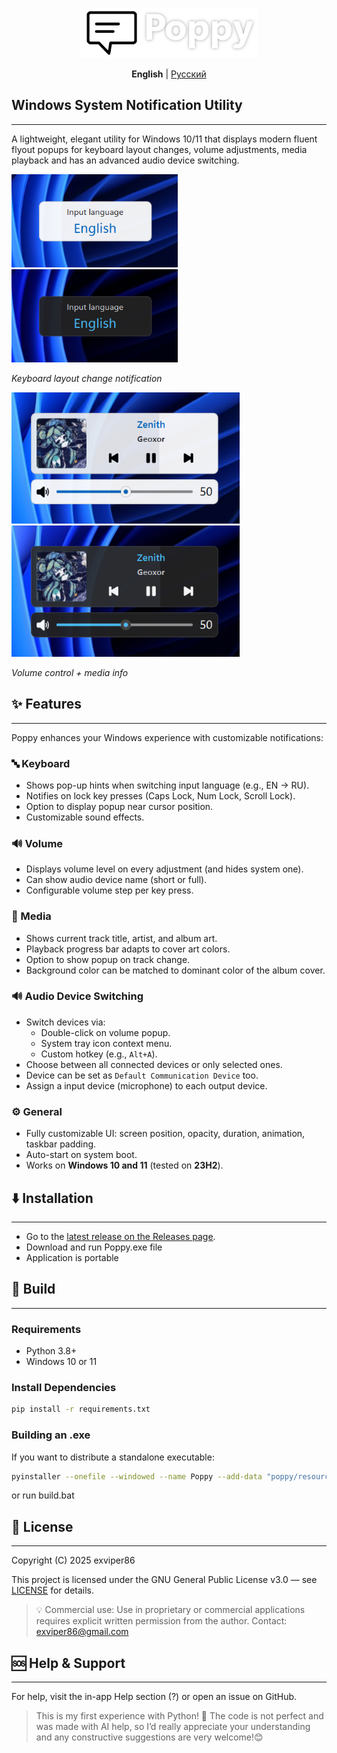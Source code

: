 <p align="center">
  <img src="header.png" height="80" />
</p>

<p align="center">
  <strong>English</strong> | <a href="README.ru.md">Русский</a>
</p>

## Windows System Notification Utility

---

A lightweight, elegant utility for Windows 10/11 that displays modern fluent flyout popups 
for keyboard layout changes, volume adjustments, media playback and has an advanced audio device switching.

<img src="screenshots/language%20light.png" height="149">
<img src="screenshots/language%20dark.png" height="149">

*Keyboard layout change notification*

<img src="screenshots/media%20light.png" height="210">
<img src="screenshots/media%20dark.png" height="210">

*Volume control + media info*

## ✨ Features

---

Poppy enhances your Windows experience with customizable notifications:

### 🔤 Keyboard
- Shows pop-up hints when switching input language (e.g., EN → RU).
- Notifies on lock key presses (Caps Lock, Num Lock, Scroll Lock).
- Option to display popup near cursor position.
- Customizable sound effects.

### 🔊 Volume
- Displays volume level on every adjustment (and hides system one).
- Сan show audio device name (short or full).
- Configurable volume step per key press.

### 🎵 Media
- Shows current track title, artist, and album art.
- Playback progress bar adapts to cover art colors.
- Option to show popup on track change.
- Background color can be matched to dominant color of the album cover.

### 🔊 Audio Device Switching
- Switch devices via:
  - Double-click on volume popup.
  - System tray icon context menu.
  - Custom hotkey (e.g., `Alt+A`).
- Choose between all connected devices or only selected ones.
- Device can be set as `Default Communication Device` too.
- Assign a input device (microphone) to each output device.

### ⚙️ General
- Fully customizable UI: screen position, opacity, duration, animation, taskbar padding.
- Auto-start on system boot.
- Works on **Windows 10 and 11** (tested on **23H2**).


## ⬇️ Installation

---

- Go to the [latest release on the Releases page](https://github.com/exviper86/poppy/releases/latest).
- Download and run Poppy.exe file
- Application is portable


## 🚀 Build

---

### Requirements
- Python 3.8+
- Windows 10 or 11

### Install Dependencies
```bash
pip install -r requirements.txt
```

### Building an .exe
If you want to distribute a standalone executable:
```bash
pyinstaller --onefile --windowed --name Poppy --add-data "poppy/resources;resources" --icon="poppy/resources/icon.ico" poppy/main.py
```
or run build.bat


## 📄 License

---

Copyright (C) 2025 exviper86

This project is licensed under the GNU General Public License v3.0 — see [LICENSE](LICENSE) for details.

>💡 Commercial use: Use in proprietary or commercial applications requires explicit written permission from the author.
Contact: [exviper86@gmail.com](mailto:exviper86@gmail.com)


## 🆘 Help & Support

---

For help, visit the in-app Help section (?) or open an issue on GitHub.

> This is my first experience with Python! 🐍
The code is not perfect and was made with AI help, so I’d really appreciate your understanding 
> and any constructive suggestions are very welcome!😊